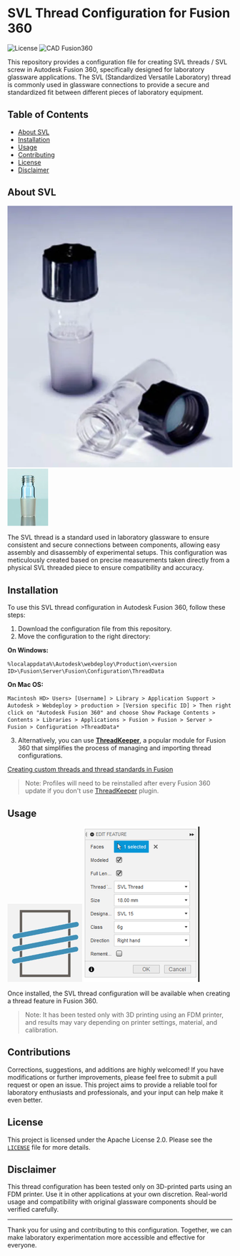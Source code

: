 # SVL Thread Configuration for Fusion 360

![License](https://img.shields.io/badge/License-Apache%202-blue) ![CAD Fusion360](https://img.shields.io/badge/Autodesk-Fusion360-orange)

This repository provides a configuration file for creating SVL threads / SVL screw in Autodesk Fusion 360, specifically designed for laboratory glassware applications. The SVL (Standardized Versatile Laboratory) thread is commonly used in glassware connections to provide a secure and standardized fit between different pieces of laboratory equipment.

## Table of Contents

- [About SVL](#about-svl)
- [Installation](#installation)
- [Usage](#usage)
- [Contributing](#contributing)
- [License](#license)
- [Disclaimer](#disclaimer)

## About SVL

![SVL Cone\Screw 1](images/SVL_Screw1.png)
![SVL Cone\Screw 2](images/SVL_Screw2.png)

The SVL thread is a standard used in laboratory glassware to ensure consistent and secure connections between components, allowing easy assembly and disassembly of experimental setups. This configuration was meticulously created based on precise measurements taken directly from a physical SVL threaded piece to ensure compatibility and accuracy.

## Installation

To use this SVL thread configuration in Autodesk Fusion 360, follow these steps:

1. Download the configuration file from this repository.
2. Move the configuration to the right directory:

**On Windows:**

```
%localappdata%\Autodesk\webdeploy\Production\<version ID>\Fusion\Server\Fusion\Configuration\ThreadData
```

**On Mac OS:**

```
Macintosh HD> Users> [Username] > Library > Application Support > Autodesk > Webdeploy > production > [Version specific ID] > Then right click on "Autodesk Fusion 360" and choose Show Package Contents > Contents > Libraries > Applications > Fusion > Fusion > Server > Fusion > Configuration >ThreadData*
```

3. Alternatively, you can use **[ThreadKeeper](https://github.com/thomasa88/ThreadKeeper)**, a popular module for Fusion 360 that simplifies the process of managing and importing thread configurations.

[Creating custom threads and thread standards in Fusion](https://www.autodesk.com/support/technical/article/caas/sfdcarticles/sfdcarticles/Custom-Threads-in-Fusion-360.html)

> Note: Profiles will need to be reinstalled after every Fusion 360 update if you don't use [ThreadKeeper](https://github.com/thomasa88/ThreadKeeper) plugin.

## Usage

![alt text](images/Fusion360_threadFeatureIcon.png)
![alt text](images/Fusion360_dialog.png)

Once installed, the SVL thread configuration will be available when creating a thread feature in Fusion 360.

> Note: It has been tested only with 3D printing using an FDM printer, and results may vary depending on printer settings, material, and calibration.

## Contributions

Corrections, suggestions, and additions are highly welcomed! If you have modifications or further improvements, please feel free to submit a pull request or open an issue. This project aims to provide a reliable tool for laboratory enthusiasts and professionals, and your input can help make it even better.

## License

This project is licensed under the Apache License 2.0.
Please see the [`LICENSE`](LICENSE) file for more details.

## Disclaimer

This thread configuration has been tested only on 3D-printed parts using an FDM printer. Use it in other applications at your own discretion. Real-world usage and compatibility with original glassware components should be verified carefully.

---

Thank you for using and contributing to this configuration. Together, we can make laboratory experimentation more accessible and effective for everyone.
